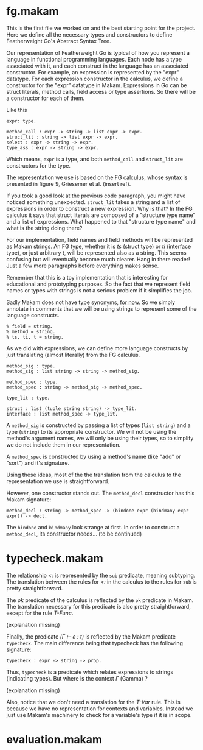 

# fg.makam

This is the first file we worked on and the best starting point for the project. Here we define all the necessary types and constructors to define Featherweight Go's Abstract Syntax Tree.

Our representation of Featherweight Go is typical of how you represent a language in functional programming languages. Each node has a type associated with it, and each construct in the language has an associated constructor. For example, an expression is represented by the "expr" datatype. For each expression constructor in the calculus, we define a constructor for the "expr" datatype in Makam. Expressions in Go can be struct literals, method calls, field access or type assertions. So there will be a constructor for each of them.

Like this

```
expr: type.

method_call : expr -> string -> list expr -> expr.
struct_lit : string -> list expr -> expr.
select : expr -> string -> expr.
type_ass : expr -> string -> expr.
```

Which means, ```expr``` is a type, and both ```method_call``` and ```struct_lit``` are constructors for the type.

The representation we use is based on the FG calculus, whose syntax is presented in figure 9, Griesemer et al. (insert ref).

If you took a good look at the previous code paragraph, you might have noticed something unexpected. ```struct_lit``` takes a string and a list of expressions in order to construct a new expression. Why is that? In the FG calculus it says that struct literals are composed of a "structure type name" and a list of expressions. What happened to that "structure type name" and what is the string doing there?

For our implementation, field names and field methods will be represented as Makam strings. An FG type, whether it is *ts* (struct type) or *ti* (interface type), or just arbitrary *t*, will be represented also as a string. This seems confusing but will eventually become much clearer. Hang in there reader! Just a few more paragraphs before everything makes sense.

Remember that this is a toy implementation that is interesting for educational and prototyping purposes. So the fact that we represent field names or types with strings is not a serious problem if it simplifies the job.

Sadly Makam does not have type synonyms, [for now](https://github.com/astampoulis/makam/issues/100). So we simply annotate in comments that we will be using strings to represent some of the language constructs.

```
% field = string.
% method = string.
% ts, ti, t = string.
```

As we did with expressions, we can define more language constructs by just translating (almost literally) from the FG calculus.

```
method_sig : type.
method_sig : list string -> string -> method_sig.

method_spec : type.
method_spec : string -> method_sig -> method_spec.

type_lit : type.

struct : list (tuple string string) -> type_lit.
interface : list method_spec -> type_lit.
```

A ```method_sig``` is constructed by passing a list of types (`list string`) and a type (`string`) to its appropriate constructor. We will not be using the method's argument names, we will only be using their types, so to simplify we do not include them in our representation.

A ```method_spec``` is constructed by using a method's name (like "add" or "sort") and it's signature.

Using these ideas, most of the the translation from the calculus to the representation we use is straightforward.

However, one constructor stands out. The ```method_decl``` constructor has this Makam signature:

```
method_decl : string -> method_spec -> (bindone expr (bindmany expr expr)) -> decl.
```

The ```bindone``` and ```bindmany``` look strange at first. In order to construct a ```method_decl```, its constructor needs... (to be continued)

# typecheck.makam

The relationship *<:* is represented by the ```sub``` predicate, meaning subtyping.
The translation between the rules for *<:* in the calculus to the rules for ```sub``` is pretty straightforward.

The *ok* predicate of the calculus is reflected by the ```ok``` predicate in Makam.
The translation necessary for this predicate is also pretty straightforward, except for the rule *T-Func*.

<!-- TODO -->
(explanation missing)

Finally, the predicate *(Γ ⊢ e : t)* is reflected by the Makam predicate ```typecheck```. The main difference being that typecheck has the following signature:

```
typecheck : expr -> string -> prop.
```

Thus, ```typecheck``` is a predicate which relates expressions to strings (indicating types). But where is the context *Γ* (Gamma) ?

<!-- TODO -->
(explanation missing)

Also, notice that we don't need a translation for the *T-Var* rule. This is because we have no representation for contexts and variables. Instead we just use Makam's machinery to check for a variable's type if it is in scope.

# evaluation.makam
